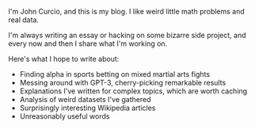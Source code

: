 I'm John Curcio, and this is my blog. I like weird little math problems and real data.

I'm always writing an essay or hacking on some bizarre side project, and every now and then I share what I'm working on.

Here's what I hope to write about:
* Finding alpha in sports betting on mixed martial arts fights
* Messing around with GPT-3, cherry-picking remarkable results
* Explanations I've written for complex topics, which are worth caching
* Analysis of weird datasets I've gathered
* Surprisingly interesting Wikipedia articles
* Unreasonably useful words